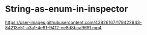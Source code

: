 # String-as-enum-in-inspector



https://user-images.githubusercontent.com/43826167/179422943-84213e51-a3a1-4e91-9412-ee8d8bca9691.mp4

